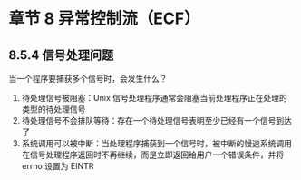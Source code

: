 # 章节 8 异常控制流（ECF）

## 8.5.4 信号处理问题

当一个程序要捕获多个信号时，会发生什么？

1. 待处理信号被阻塞：Unix 信号处理程序通常会阻塞当前处理程序正在处理的类型的待处理信号
2. 待处理信号不会排队等待：存在一个待处理信号表明至少已经有一个信号到达了
3. 系统调用可以被中断：当处理程序捕获到一个信号时，被中断的慢速系统调用在信号处理程序返回时不再继续，而是立即返回给用户一个错误条件，并将 errno 设置为 EINTR
